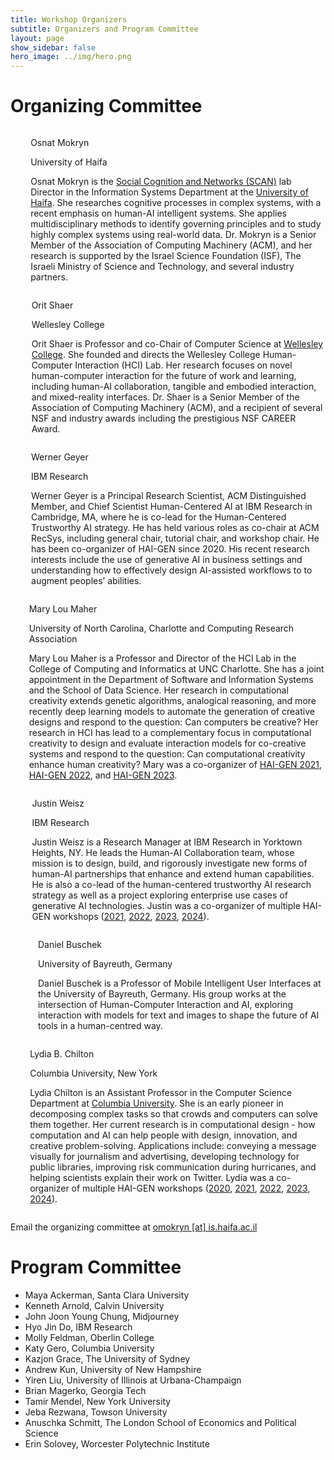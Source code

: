 ```yaml
---
title: Workshop Organizers
subtitle: Organizers and Program Committee
layout: page
show_sidebar: false
hero_image: ../img/hero.png
---
```


# Organizing Committee

<div class="box columns">
    <div class="column is-one-fifth">
        <figure class="image is-square">
            <img class="is-rounded" src="../img/osnat.jpg"/>
        </figure>
    </div>
    <div class="column">
        <p class="title">Osnat Mokryn</p>
        <p class="subtitle">University of Haifa</p>
        <p class="content">Osnat Mokryn is the <a href="https://scan.haifa.ac.il/">Social Cognition and Networks (SCAN)</a> lab Director in the Information Systems Department at the <a href="https://www.haifa.ac.il">University of Haifa</a>. She researches cognitive processes in complex systems, with a recent emphasis on human-AI intelligent systems. She applies multidisciplinary methods to identify governing principles and to study highly complex systems using real-world data. Dr. Mokryn is a Senior Member of the Association of Computing Machinery (ACM), and her research is supported by the Israel Science Foundation (ISF), The Israeli Ministry of Science and Technology, and several industry partners.</p>
        <p>
            <span class="icon is-medium"><a href="https://carmel-ltd.haifa.ac.il/index.php/explore-tech-inn/huresearchers/dr-osnat-ossi-mokryn"><i class="fas fa-lg fa-home"></i></a></span>
            <span class="icon is-medium"><a href="https://x.com/ossimokryn"><i class="fab fa-lg fa-twitter-square"></i></a></span>
        </p>
    </div>
</div>

<div class="box columns">
    <div class="column is-one-fifth">
        <figure class="image is-square">
            <img class="is-rounded" src="../img/orit.png"/>
        </figure>
    </div>
    <div class="column">
        <p class="title">Orit Shaer</p>
        <p class="subtitle">Wellesley College</p>
        <p class="content">Orit Shaer is Professor and co-Chair of Computer Science at <a href="https://www.wellesley.edu">Wellesley College</a>. She founded and directs the Wellesley College Human-Computer Interaction (HCI) Lab. Her research focuses on novel human-computer interaction for the future of work and learning, including human-AI collaboration, tangible and embodied interaction, and mixed-reality interfaces. Dr. Shaer is a Senior Member of the Association of Computing Machinery (ACM), and a recipient of several NSF and industry awards including the prestigious NSF CAREER Award.</p>
        <p>
            <span class="icon is-medium"><a href="https://cs.wellesley.edu/~oshaer/"><i class="fas fa-lg fa-home"></i></a></span>
            <span class="icon is-medium"><a href="https://x.com/oshaer"><i class="fab fa-lg fa-twitter-square"></i></a></span>
        </p>
    </div>
</div>

<div class="box columns">
    <div class="column is-one-fifth">
        <figure class="image is-square">
            <img class="is-rounded" src="../img/werner.jpg"/>
        </figure>
    </div>
    <div class="column">
        <p class="title">Werner Geyer</p>
        <p class="subtitle">IBM Research</p>
        <p class="content">Werner Geyer is a Principal Research Scientist, ACM Distinguished Member, and Chief Scientist Human-Centered AI at IBM Research in Cambridge, MA, where he is co-lead for the Human-Centered Trustworthy AI strategy. He has held various roles as co-chair at ACM RecSys, including general chair, tutorial chair, and workshop chair. He has been co-organizer of HAI-GEN since 2020. His recent research interests include the use of generative AI in business settings and understanding how to effectively design AI-assisted workflows to to augment peoples’ abilities.</p>
        <p>
            <span class="icon is-medium"><a href="https://research.ibm.com/people/werner-geyer"><i class="fas fa-lg fa-home"></i></a></span>
            <span class="icon is-medium"><a href="https://twitter.com/wernergeyer"><i class="fab fa-lg fa-twitter-square"></i></a></span>
        </p>
    </div>
</div>

<div class="box columns">
    <div class="column is-one-fifth">
        <figure class="image is-square">
            <img class="is-rounded" src="../img/mary.jpg"/>
        </figure>
    </div>
    <div class="column">
        <p class="title">Mary Lou Maher</p>
        <p class="subtitle">University of North Carolina, Charlotte and Computing Research Association</p>
        <p class="content">Mary Lou Maher is a Professor and Director of the HCI Lab in the College of Computing and Informatics at UNC Charlotte. She has a joint appointment in the Department of Software and Information Systems and the School of Data Science. Her research in computational creativity extends genetic algorithms, analogical reasoning, and more recently deep learning models to automate the generation of creative designs and respond to the question: Can computers be creative? Her research in HCI has lead to a complementary focus in computational creativity to design and evaluate interaction models for co-creative systems and respond to the question: Can computational creativity enhance human creativity? Mary was a co-organizer of <a href="https://hai-gen2021.github.io">HAI-GEN 2021</a>, <a href="https://hai-gen.github.io/2022">HAI-GEN 2022</a>, and <a href="https://hai-gen.github.io/2023">HAI-GEN 2023</a>.</p>
        <p>
            <p><span class="icon is-medium"><a href="http://maryloumaher.net"><i class="fas fa-lg fa-home"></i></a></span></p>
        </p>
    </div>
</div>

<div class="box columns">
    <div class="column is-one-fifth">
        <figure class="image is-square">
            <img class="is-rounded" src="../img/justin.jpg"/>
        </figure>
    </div>
    <div class="column">
        <p class="title">Justin Weisz</p>
        <p class="subtitle">IBM Research</p>
        <p class="content">Justin Weisz is a Research Manager at IBM Research in Yorktown Heights, NY. He leads the Human-AI Collaboration team, whose mission is to design, build, and rigorously investigate new forms of human-AI partnerships that enhance and extend human capabilities. He is also a co-lead of the human-centered trustworthy AI research strategy as well as a project exploring enterprise use cases of generative AI technologies. Justin was a co-organizer of multiple HAI-GEN workshops (<a href="https://hai-gen.github.io/2021/">2021</a>, <a href="https://hai-gen.github.io/2022">2022</a>, <a href="https://hai-gen.github.io/2023">2023</a>, <a href="https://hai-gen.github.io/2024">2024</a>).</p>
        <p>
            <span class="icon is-medium"><a href="https://research.ibm.com/people/justin-weisz"><i class="fas fa-lg fa-home"></i></a></span>
            <span class="icon is-medium"><a href="https://hci.social/@jweisz"><i class="fab fa-lg fa-mastodon"></i></a></span>
        </p>
    </div>
</div>

<div class="box columns">
    <div class="column is-one-fifth">
        <figure class="image is-square">
            <img class="is-rounded" src="../img/daniel.jpg"/>
        </figure>
    </div>
    <div class="column">
        <p class="title">Daniel Buschek</p>
        <p class="subtitle">University of Bayreuth, Germany</p>
        <p class="content">Daniel Buschek is a Professor of Mobile Intelligent User Interfaces at the University of Bayreuth, Germany. His group works at the intersection of Human-Computer Interaction and AI, exploring interaction with models for text and images to shape the future of AI tools in a human-centred way.</p>
        <p>
            <span class="icon is-medium"><a href="https://www.hciai.uni-bayreuth.de/"><i class="fas fa-lg fa-home"></i></a></span>
            <span class="icon is-medium"><a href="https://twitter.com/DBuschek"><i class="fab fa-lg fa-twitter-square"></i></a></span>
        </p>
    </div>
</div>

<div class="box columns">
    <div class="column is-one-fifth">
        <figure class="image is-square">
            <img class="is-rounded" src="../img/lydia.jpg"/>
        </figure>
    </div>
    <div class="column">
        <p class="title">Lydia B. Chilton</p>
        <p class="subtitle">Columbia University, New York</p>
        <p class="content">Lydia Chilton is an Assistant Professor in the Computer Science Department at <a href="https://www.columbia.edu">Columbia University</a>. She is an early pioneer in decomposing complex tasks so that crowds and computers can solve them together. Her current research is in computational design - how computation and AI can help people with design, innovation, and creative problem-solving. Applications include: conveying a message visually for journalism and advertising, developing technology for public libraries, improving risk communication during hurricanes, and helping scientists explain their work on Twitter. Lydia was a co-organizer of multiple HAI-GEN workshops (<a href="https://hai-gen2020.github.io/">2020</a>, <a href="https://hai-gen2021.github.io">2021</a>, <a href="https://hai-gen.github.io/2022">2022</a>, <a href="https://hai-gen.github.io/2023">2023</a>, <a href="https://hai-gen.github.io/2024">2024</a>).</p>
        <p>
            <span class="icon is-medium"><a href="https://www.hciai.uni-bayreuth.de/"><i class="fas fa-lg fa-home"></i></a></span>
            <span class="icon is-medium"><a href="https://twitter.com/DBuschek"><i class="fab fa-lg fa-twitter-square"></i></a></span>
        </p>
    </div>
</div>

<p>Email the organizing committee at <a href="mailto:omokryn@is.haifa.ac.il">omokryn [at] is.haifa.ac.il</a></p>


# Program Committee

* Maya Ackerman, Santa Clara University
* Kenneth Arnold, Calvin University
* John Joon Young Chung, Midjourney
* Hyo Jin Do, IBM Research
* Molly Feldman, Oberlin College
* Katy Gero, Columbia University
* Kazjon Grace, The University of Sydney
* Andrew Kun, University of New Hampshire
* Yiren Liu, University of Illinois at Urbana-Champaign
* Brian Magerko, Georgia Tech
* Tamir Mendel, New York University
* Jeba Rezwana, Towson University
* Anuschka Schmitt, The London School of Economics and Political Science
* Erin Solovey, Worcester Polytechnic Institute
